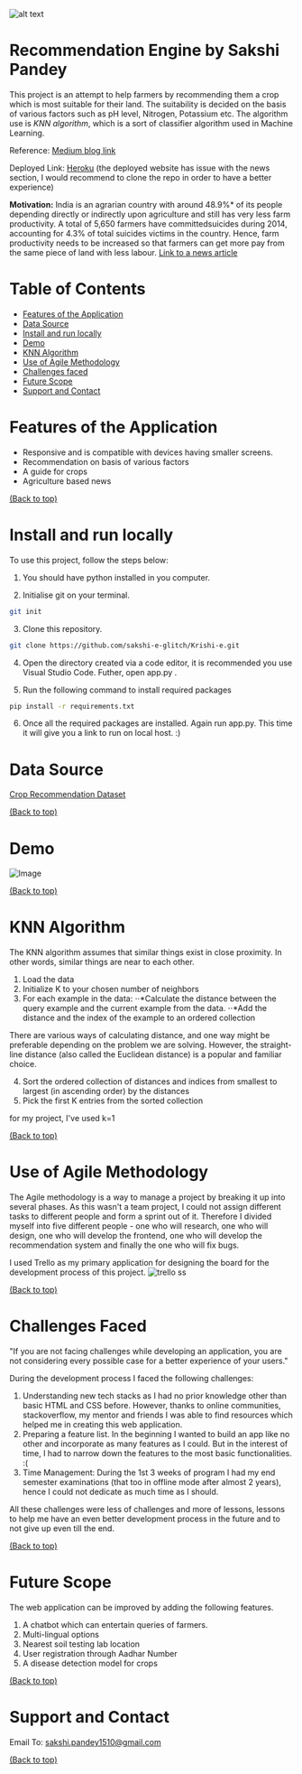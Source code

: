 ![alt text](https://github.com/sakshi-e-glitch/Engage_Challenge-3/blob/master/static/styles/assets/Green%20White%20Modern%20Go%20Green%20Instagram%20Post%20(2).png)
# Recommendation Engine by Sakshi Pandey

This project is an attempt to help farmers by recommending them a crop which is most suitable for their land. The suitability is decided on the basis of various factors such as pH level, Nitrogen, Potassium etc. The algorithm use is *KNN algorithm*, which is a sort of classifier algorithm used in Machine Learning. 

Reference: [Medium blog link](https://towardsdatascience.com/machine-learning-basics-with-the-k-nearest-neighbors-algorithm-6a6e71d01761#:~:text=Summary,both%20classification%20and%20regression%20problems.)

Deployed Link: [Heroku](https://krishi-e.herokuapp.com/) (the deployed website has issue with the news section, I would recommend to clone the repo in order to have a better experience) 

**Motivation:** India is an agrarian country with around 48.9%* of its people depending directly or indirectly upon agriculture and still has very less farm productivity. A total of 5,650 farmers have committedsuicides during 2014, accounting for 4.3% of total suicides victims in the country. Hence, farm productivity needs to be increased so that farmers can get more pay from the same piece of land with less labour.
[Link to a news article](https://www.downtoearth.org.in/news/agriculture/every-day-28-people-dependent-on-farming-die-by-suicide-in-india-73194)

# Table of Contents
* [Features of the Application](#features-of-the-application)
* [Data Source](#data-source)
* [Install and run locally](#install-and-run-locally)
* [Demo](#demo)
* [KNN Algorithm](#knn-algorithm) 
* [Use of Agile Methodology](#use-of-agile-methodology)
* [Challenges faced](#challenges-faced)
* [Future Scope](#future-scope)
* [Support and Contact](#support-and-contact)

# Features of the Application
* Responsive and is compatible with devices having smaller screens.
* Recommendation on basis of various factors
* A guide for crops
* Agriculture based news

[(Back to top)](#table-of-contents)

# Install and run locally
To use this project, follow the steps below:

1. You should have python installed in you computer. 

2. Initialise git on your terminal.

```bash
git init
```
3. Clone this repository.

```bash
git clone https://github.com/sakshi-e-glitch/Krishi-e.git
``` 
4. Open the directory created via a code editor, it is recommended you use Visual Studio Code. Futher, open app.py .

5. Run the following command to install required packages

```bash
pip install -r requirements.txt
```
6. Once all the required packages are installed. Again run app.py. This time it will give you a link to run on local host. :)

# Data Source
[Crop Recommendation Dataset](https://www.kaggle.com/datasets/atharvaingle/crop-recommendation-dataset)

[(Back to top)](#table-of-contents)

# Demo

![Image](https://github.com/sakshi-e-glitch/Krishi-e/blob/master/static/styles/assets/responsive.png)

[(Back to top)](#table-of-contents)

# KNN Algorithm
The KNN algorithm assumes that similar things exist in close proximity. In other words, similar things are near to each other.

1. Load the data
2. Initialize K to your chosen number of neighbors
3. For each example in the data:
    ⋅⋅*Calculate the distance between the query example and the current example from the data.
    ⋅⋅*Add the distance and the index of the example to an ordered collection

There are various ways of calculating distance, and one way might be preferable depending on the problem we are solving. However, the straight-line distance (also called the Euclidean distance) is a popular and familiar choice.

4. Sort the ordered collection of distances and indices from smallest to largest (in ascending order) by the distances
5. Pick the first K entries from the sorted collection

for my project, I've used k=1

[(Back to top)](#table-of-contents)

# Use of Agile Methodology
The Agile methodology is a way to manage a project by breaking it up into several phases. As this wasn't a team project, I could not assign different tasks to different people and form a sprint out of it. Therefore I divided myself into five different people - one who will research, one who will design, one who will develop the frontend, one who will develop the recommendation system and finally the one who will fix bugs. 

I used Trello as my primary application for designing the board for the development process of this project.
![trello ss](https://github.com/sakshi-e-glitch/Engage_Challenge-3/blob/master/static/styles/assets/trello_final.PNG)

[(Back to top)](#table-of-contents)

# Challenges Faced
"If you are not facing challenges while developing an application, you are not considering every possible case for a better experience of your users."

During the development process I faced the following challenges:
 1. Understanding new tech stacks as I had no prior knowledge other than basic HTML and CSS before. However, thanks to online communities, stackoverflow, my mentor and friends I was able to find resources which helped me in creating this web application.
 2. Preparing a feature list. In the beginning I wanted to build an app like no other and incorporate as many features as I could. But in the interest of time, I had to narrow down the features to the most basic functionalities. :(
 3. Time Management: During the 1st 3 weeks of program I had my end semester examinations (that too in offline mode after almost 2 years), hence I could not dedicate as much time as I should.

All these challenges were less of challenges and more of lessons, lessons to help me have an even better development process in the future and to not give up even till the end. 

[(Back to top)](#table-of-contents)

# Future Scope
The web application can be improved by adding the following features.

1. A chatbot which can entertain queries of farmers.
2. Multi-lingual options
3. Nearest soil testing lab location
4. User registration through Aadhar Number
5. A disease detection model for crops

[(Back to top)](#table-of-contents)

# Support and Contact 

Email To: sakshi.pandey1510@gmail.com

[(Back to top)](#table-of-contents)
